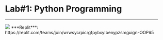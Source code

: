 <h1>Lab#1: Python Programming</h1>
<hr>
<img src="https://scontent.fbkk6-2.fna.fbcdn.net/v/t1.15752-9/323687708_1124510978233444_6873097022754358836_n.jpg?_nc_cat=107&ccb=1-7&_nc_sid=ae9488&_nc_eui2=AeFo_HB3VgcfakkYyqosL5-04gboqKTZ7yziBuiopNnvLAxzHaPgGnLVRVr5q1DuWCCrDZO_XglADKa6E4nEObGe&_nc_ohc=HxjURhttr7wAX__mMnJ&_nc_ht=scontent.fbkk6-2.fna&oh=03_AdS0alxfbzDxUhPLOT84oiTQnQf9s9rGIUqhaMGULCC_Eg&oe=63E5D2BC">
***Replit***:  https://replit.com/teams/join/wrwsycrpicrgfpybxylbenypzsmguign-OOP65
